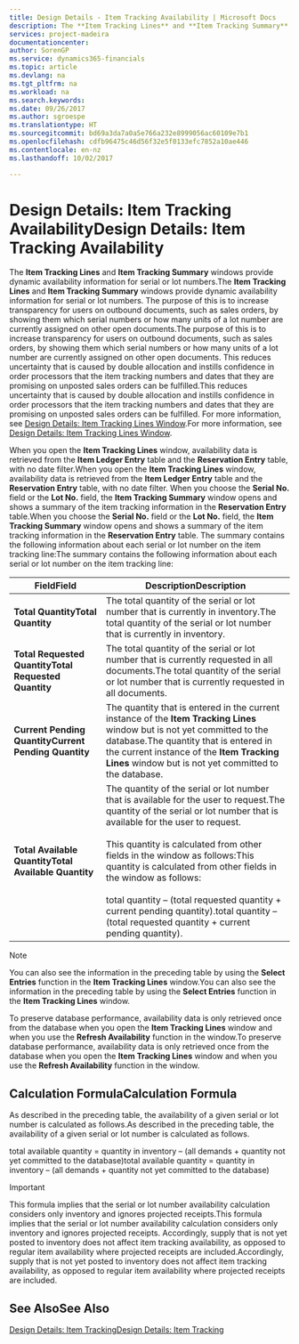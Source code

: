 ```yaml
---
title: Design Details - Item Tracking Availability | Microsoft Docs
description: The **Item Tracking Lines** and **Item Tracking Summary** windows provide dynamic availability information for serial or lot numbers. The purpose of this is to increase transparency for users on outbound documents, such as sales orders, by showing them which serial numbers or how many units of a lot number are currently assigned on other open documents. This reduces uncertainty that is caused by double allocation and instills confidence in order processors that the item tracking numbers and dates that they are promising on unposted sales orders can be fulfilled.
services: project-madeira
documentationcenter: 
author: SorenGP
ms.service: dynamics365-financials
ms.topic: article
ms.devlang: na
ms.tgt_pltfrm: na
ms.workload: na
ms.search.keywords: 
ms.date: 09/26/2017
ms.author: sgroespe
ms.translationtype: HT
ms.sourcegitcommit: bd69a3da7a0a5e766a232e8999056ac60109e7b1
ms.openlocfilehash: cdfb96475c46d56f32e5f0133efc7852a10ae446
ms.contentlocale: en-nz
ms.lasthandoff: 10/02/2017

---
```

# <a name="design-details-item-tracking-availability"></a><span data-ttu-id="e699e-105">Design Details: Item Tracking Availability</span><span class="sxs-lookup"><span data-stu-id="e699e-105">Design Details: Item Tracking Availability</span></span>
<span data-ttu-id="e699e-106">The **Item Tracking Lines** and **Item Tracking Summary** windows provide dynamic availability information for serial or lot numbers.</span><span class="sxs-lookup"><span data-stu-id="e699e-106">The **Item Tracking Lines** and **Item Tracking Summary** windows provide dynamic availability information for serial or lot numbers.</span></span> <span data-ttu-id="e699e-107">The purpose of this is to increase transparency for users on outbound documents, such as sales orders, by showing them which serial numbers or how many units of a lot number are currently assigned on other open documents.</span><span class="sxs-lookup"><span data-stu-id="e699e-107">The purpose of this is to increase transparency for users on outbound documents, such as sales orders, by showing them which serial numbers or how many units of a lot number are currently assigned on other open documents.</span></span> <span data-ttu-id="e699e-108">This reduces uncertainty that is caused by double allocation and instills confidence in order processors that the item tracking numbers and dates that they are promising on unposted sales orders can be fulfilled.</span><span class="sxs-lookup"><span data-stu-id="e699e-108">This reduces uncertainty that is caused by double allocation and instills confidence in order processors that the item tracking numbers and dates that they are promising on unposted sales orders can be fulfilled.</span></span> <span data-ttu-id="e699e-109">For more information, see [Design Details: Item Tracking Lines Window](design-details-item-tracking-lines-window.md).</span><span class="sxs-lookup"><span data-stu-id="e699e-109">For more information, see [Design Details: Item Tracking Lines Window](design-details-item-tracking-lines-window.md).</span></span>  

 <span data-ttu-id="e699e-110">When you open the **Item Tracking Lines** window, availability data is retrieved from the **Item Ledger Entry** table and the **Reservation Entry** table, with no date filter.</span><span class="sxs-lookup"><span data-stu-id="e699e-110">When you open the **Item Tracking Lines** window, availability data is retrieved from the **Item Ledger Entry** table and the **Reservation Entry** table, with no date filter.</span></span> <span data-ttu-id="e699e-111">When you choose the **Serial No.** field or the **Lot No.** field, the **Item Tracking Summary** window opens and shows a summary of the item tracking information in the **Reservation Entry** table.</span><span class="sxs-lookup"><span data-stu-id="e699e-111">When you choose the **Serial No.** field or the **Lot No.** field, the **Item Tracking Summary** window opens and shows a summary of the item tracking information in the **Reservation Entry** table.</span></span> <span data-ttu-id="e699e-112">The summary contains the following information about each serial or lot number on the item tracking line:</span><span class="sxs-lookup"><span data-stu-id="e699e-112">The summary contains the following information about each serial or lot number on the item tracking line:</span></span>  

|<span data-ttu-id="e699e-113">Field</span><span class="sxs-lookup"><span data-stu-id="e699e-113">Field</span></span>|<span data-ttu-id="e699e-114">Description</span><span class="sxs-lookup"><span data-stu-id="e699e-114">Description</span></span>|  
|---------------------------------|---------------------------------------|  
|<span data-ttu-id="e699e-115">**Total Quantity**</span><span class="sxs-lookup"><span data-stu-id="e699e-115">**Total Quantity**</span></span>|<span data-ttu-id="e699e-116">The total quantity of the serial or lot number that is currently in inventory.</span><span class="sxs-lookup"><span data-stu-id="e699e-116">The total quantity of the serial or lot number that is currently in inventory.</span></span>|  
|<span data-ttu-id="e699e-117">**Total Requested Quantity**</span><span class="sxs-lookup"><span data-stu-id="e699e-117">**Total Requested Quantity**</span></span>|<span data-ttu-id="e699e-118">The total quantity of the serial or lot number that is currently requested in all documents.</span><span class="sxs-lookup"><span data-stu-id="e699e-118">The total quantity of the serial or lot number that is currently requested in all documents.</span></span>|  
|<span data-ttu-id="e699e-119">**Current Pending Quantity**</span><span class="sxs-lookup"><span data-stu-id="e699e-119">**Current Pending Quantity**</span></span>|<span data-ttu-id="e699e-120">The quantity that is entered in the current instance of the **Item Tracking Lines** window but is not yet committed to the database.</span><span class="sxs-lookup"><span data-stu-id="e699e-120">The quantity that is entered in the current instance of the **Item Tracking Lines** window but is not yet committed to the database.</span></span>|  
|<span data-ttu-id="e699e-121">**Total Available Quantity**</span><span class="sxs-lookup"><span data-stu-id="e699e-121">**Total Available Quantity**</span></span>|<span data-ttu-id="e699e-122">The quantity of the serial or lot number that is available for the user to request.</span><span class="sxs-lookup"><span data-stu-id="e699e-122">The quantity of the serial or lot number that is available for the user to request.</span></span><br /><br /> <span data-ttu-id="e699e-123">This quantity is calculated from other fields in the window as follows:</span><span class="sxs-lookup"><span data-stu-id="e699e-123">This quantity is calculated from other fields in the window as follows:</span></span><br /><br /> <span data-ttu-id="e699e-124">total quantity – (total requested quantity + current pending quantity).</span><span class="sxs-lookup"><span data-stu-id="e699e-124">total quantity – (total requested quantity + current pending quantity).</span></span>|  

> [!NOTE]  
>  <span data-ttu-id="e699e-125">You can also see the information in the preceding table by using the **Select Entries** function in the **Item Tracking Lines** window.</span><span class="sxs-lookup"><span data-stu-id="e699e-125">You can also see the information in the preceding table by using the **Select Entries** function in the **Item Tracking Lines** window.</span></span>  

 <span data-ttu-id="e699e-126">To preserve database performance, availability data is only retrieved once from the database when you open the **Item Tracking Lines** window and when you use the **Refresh Availability** function in the window.</span><span class="sxs-lookup"><span data-stu-id="e699e-126">To preserve database performance, availability data is only retrieved once from the database when you open the **Item Tracking Lines** window and when you use the **Refresh Availability** function in the window.</span></span>  

## <a name="calculation-formula"></a><span data-ttu-id="e699e-127">Calculation Formula</span><span class="sxs-lookup"><span data-stu-id="e699e-127">Calculation Formula</span></span>  
 <span data-ttu-id="e699e-128">As described in the preceding table, the availability of a given serial or lot number is calculated as follows.</span><span class="sxs-lookup"><span data-stu-id="e699e-128">As described in the preceding table, the availability of a given serial or lot number is calculated as follows.</span></span>  

 <span data-ttu-id="e699e-129">total available quantity = quantity in inventory – (all demands + quantity not yet committed to the database)</span><span class="sxs-lookup"><span data-stu-id="e699e-129">total available quantity = quantity in inventory – (all demands + quantity not yet committed to the database)</span></span>  

> [!IMPORTANT]  
>  <span data-ttu-id="e699e-130">This formula implies that the serial or lot number availability calculation considers only inventory and ignores projected receipts.</span><span class="sxs-lookup"><span data-stu-id="e699e-130">This formula implies that the serial or lot number availability calculation considers only inventory and ignores projected receipts.</span></span> <span data-ttu-id="e699e-131">Accordingly, supply that is not yet posted to inventory does not affect item tracking availability, as opposed to regular item availability where projected receipts are included.</span><span class="sxs-lookup"><span data-stu-id="e699e-131">Accordingly, supply that is not yet posted to inventory does not affect item tracking availability, as opposed to regular item availability where projected receipts are included.</span></span>  

## <a name="see-also"></a><span data-ttu-id="e699e-132">See Also</span><span class="sxs-lookup"><span data-stu-id="e699e-132">See Also</span></span>  
 [<span data-ttu-id="e699e-133">Design Details: Item Tracking</span><span class="sxs-lookup"><span data-stu-id="e699e-133">Design Details: Item Tracking</span></span>](design-details-item-tracking.md)


